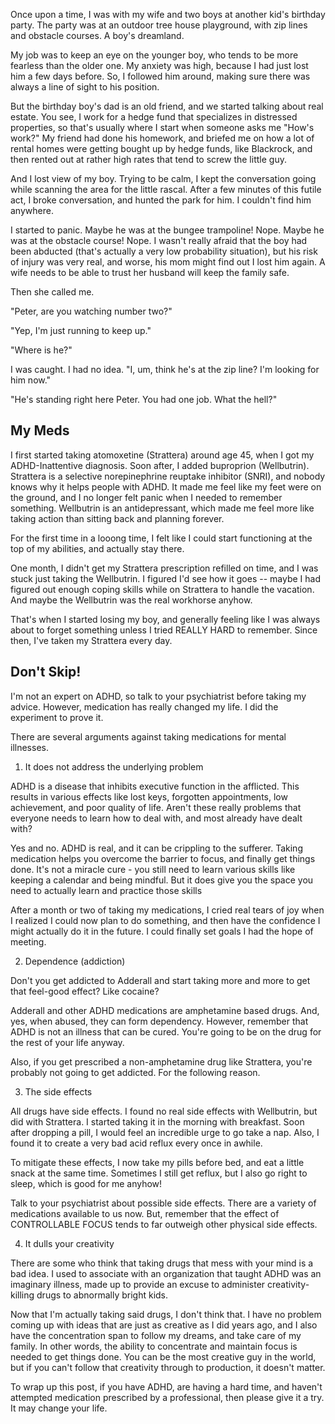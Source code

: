 Once upon a time, I was with my wife and two boys at another kid's birthday party.  The party was at an outdoor tree house playground, with zip lines and obstacle courses.  A boy's dreamland.

My job was to keep an eye on the younger boy, who tends to be more fearless than the older one.  My anxiety was high, because I had just lost him a few days before.  So, I followed him around, making sure there was always a line of sight to his position.

But the birthday boy's dad is an old friend, and we started talking about real estate.  You see, I work for a hedge fund that specializes in distressed properties, so that's usually where I start when someone asks me "How's work?"  My friend had done his homework, and briefed me on how a lot of rental homes were getting bought up by hedge funds, like Blackrock, and then rented out at rather high rates that tend to screw the little guy.

And I lost view of my boy.  Trying to be calm, I kept the conversation going while scanning the area for the little rascal.  After a few minutes of this futile act, I broke conversation, and hunted the park for him.  I couldn't find him anywhere.

I started to panic.  Maybe he was at the bungee trampoline!  Nope.  Maybe he was at the obstacle course!  Nope.  I wasn't really afraid that the boy had been abducted (that's actually a very low probability situation), but his risk of injury was very real, and worse, his mom might find out I lost him again.  A wife needs to be able to trust her husband will keep the family safe.

Then she called me.

"Peter, are you watching number two?"

"Yep, I'm just running to keep up."

"Where is he?"

I was caught.  I had no idea.  "I, um, think he's at the zip line?  I'm looking for him now."

"He's standing right here Peter.  You had one job.  What the hell?"

## My Meds

I first started taking atomoxetine (Strattera) around age 45, when I got my ADHD-Inattentive diagnosis.  Soon after, I added buproprion (Wellbutrin).  Strattera is a selective norepinephrine reuptake inhibitor (SNRI), and nobody knows why it helps people with ADHD.  It made me feel like my feet were on the ground, and I no longer felt panic when I needed to remember something.  Wellbutrin is an antidepressant, which made me feel more like taking action than sitting back and planning forever.

For the first time in a looong time, I felt like I could start functioning at the top of my abilities, and actually stay there.

One month, I didn't get my Strattera prescription refilled on time, and I was stuck just taking the Wellbutrin.  I figured I'd see how it goes -- maybe I had figured out enough coping skills while on Strattera to handle the vacation.  And maybe the Wellbutrin was the real workhorse anyhow.

That's when I started losing my boy, and generally feeling like I was always about to forget something unless I tried REALLY HARD to remember.  Since then, I've taken my Strattera every day.

## Don't Skip!

I'm not an expert on ADHD, so talk to your psychiatrist before taking my advice.  However, medication has really changed my life.  I did the experiment to prove it.

There are several arguments against taking medications for mental illnesses.

1. It does not address the underlying problem

ADHD is a disease that inhibits executive function in the afflicted.  This results in various effects like lost keys, forgotten appointments, low achievement, and poor quality of life.  Aren't these really problems that everyone needs to learn how to deal with, and most already have dealt with?

Yes and no.  ADHD is real, and it can be crippling to the sufferer.  Taking medication helps you overcome the barrier to focus, and finally get things done.  It's not a miracle cure - you still need to learn various skills like keeping a calendar and being mindful.  But it does give you the space you need to actually learn and practice those skills

After a month or two of taking my medications, I cried real tears of joy when I realized I could now plan to do something, and then have the confidence I might actually do it in the future.  I could finally set goals I had the hope of meeting.

2. Dependence (addiction)

Don't you get addicted to Adderall and start taking more and more to get that feel-good effect?  Like cocaine?

Adderall and other ADHD medications are amphetamine based drugs.  And, yes, when abused, they can form dependency.  However, remember that ADHD is not an illness that can be cured.  You're going to be on the drug for the rest of your life anyway.

Also, if you get prescribed a non-amphetamine drug like Strattera, you're probably not going to get addicted.  For the following reason.

3. The side effects

All drugs have side effects.  I found no real side effects with Wellbutrin, but did with Strattera.  I started taking it in the morning with breakfast.  Soon after dropping a pill, I would feel an incredible urge to go take a nap.  Also, I found it to create a very bad acid reflux every once in awhile.

To mitigate these effects, I now take my pills before bed, and eat a little snack at the same time.  Sometimes I still get reflux, but I also go right to sleep, which is good for me anyhow!

Talk to your psychiatrist about possible side effects.  There are a variety of medications available to us now.  But, remember that the effect of CONTROLLABLE FOCUS tends to far outweigh other physical side effects.

4. It dulls your creativity

There are some who think that taking drugs that mess with your mind is a bad idea.  I used to associate with an organization that taught ADHD was an imaginary illness, made up to provide an excuse to administer creativity-killing drugs to abnormally bright kids.

Now that I'm actually taking said drugs, I don't think that.  I have no problem coming up with ideas that are just as creative as I did years ago, and I also have the concentration span to follow my dreams, and take care of my family.  In other words, the ability to concentrate and maintain focus is needed to get things done.  You can be the most creative guy in the world, but if you can't follow that creativity through to production, it doesn't matter.

To wrap up this post, if you have ADHD, are having a hard time, and haven't attempted medication prescribed by a professional, then please give it a try.  It may change your life.
